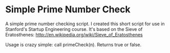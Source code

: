 Simple Prime Number Check
==========================

A simple prime number checking script.  I created this short script for use in Stanford's Startup Engineering course.
It's based on the Sieve of Eratosthenes: http://en.wikipedia.org/wiki/Sieve_of_Eratosthenes

Usage is crazy simple: call primeCheck(n). Returns true or false.



